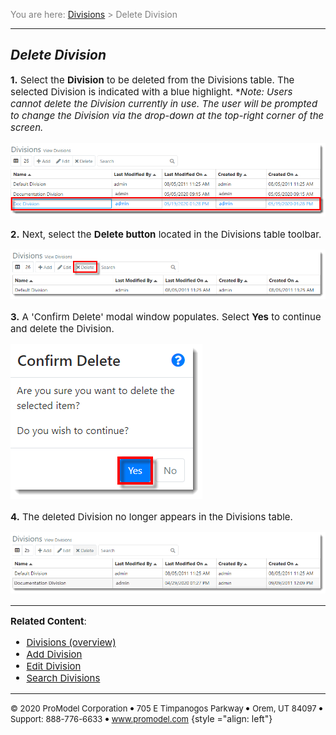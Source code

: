 ﻿
<span style="color:grey">
<span style="font-size:14px">

You are here: [Divisions](C:/_git/ProModelAutodeskEdition/PorfolioSimulator.Help/wwwroot/Help/Docs/Divisions1/Divisions.md) > Delete Division

</span>
</span></span>

----


## _**Delete Division**_ 
<span style="font-size:15px">

**1.** Select the **Division** to be deleted from the Divisions table. The selected Division is indicated with a blue highlight. **Note: Users cannot delete the Division currently in use. The user will be prompted to change the Division via the drop-down at the top-right corner of the screen.*

![Select Division](SelectDivision.png "Divisions Table")

**2.** Next, select the **Delete button** located in the Divisions table toolbar.

![Delete Division](DeleteDivision.png "Divisions Table - Delete Division")

**3.** A 'Confirm Delete' modal window populates. Select **Yes** to continue and delete the Division.

![Confirm Delete](ConfirmDelete.png "Confirm Delete Modal")

**4.** The deleted Division no longer appears in the Divisions table.

![Division Deleted](DivisionDeleted.png "Updated Divisions Table")

---

**Related Content**:
* [Divisions (overview)](C:/_git/ProModelAutodeskEdition/PorfolioSimulator.Help/wwwroot/Help/Docs/Divisions1/Divisions.md)
* [Add Division](C:/_git/ProModelAutodeskEdition/PorfolioSimulator.Help/wwwroot/Help/Docs/Divisions1/AddDivision/AddDivision.md)
* [Edit Division](C:/_git/ProModelAutodeskEdition/PorfolioSimulator.Help/wwwroot/Help/Docs/Divisions1/EditDivision/EditDivision.md)
* [Search Divisions](C:/_git/ProModelAutodeskEdition/PorfolioSimulator.Help/wwwroot/Help/Docs/Divisions1/SearchDivisions/SearchDivisions.md)
</span>

---

<span style="font-size:13px"> &copy; 2020 ProModel Corporation ![dot](Dot1.png) 705 E Timpanogos Parkway ![dot](Dot1.png) Orem, UT 84097 ![dot](Dot1.png) Support: 888-776-6633 ![dot](Dot1.png) www.promodel.com</span> {style ="align: left"}

